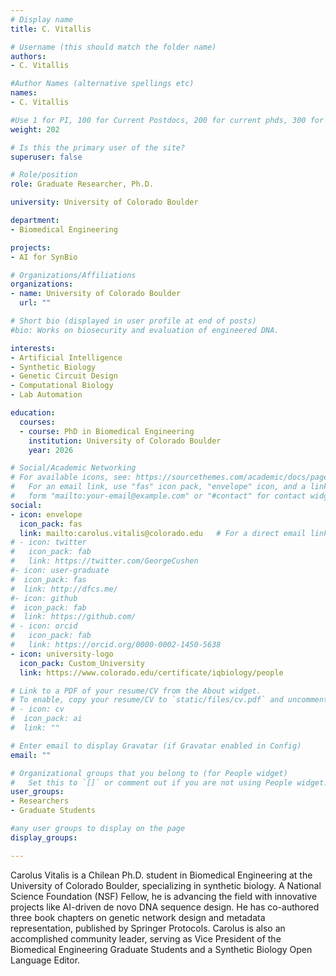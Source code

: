 ```yaml
---
# Display name
title: C. Vitallis

# Username (this should match the folder name)
authors:
- C. Vitallis

#Author Names (alternative spellings etc)
names:
- C. Vitallis

#Use 1 for PI, 100 for Current Postdocs, 200 for current phds, 300 for current masters, 400 for current undergrads, 800 for alum postdocs, 810 for alum phds, 820 for alum masters, and 830 for alum undergrads, 900 for tools, 1000 for projects, 900 for tools, 1000 for projects
weight: 202

# Is this the primary user of the site?
superuser: false

# Role/position
role: Graduate Researcher, Ph.D.

university: University of Colorado Boulder

department:
- Biomedical Engineering

projects:
- AI for SynBio

# Organizations/Affiliations
organizations:
- name: University of Colorado Boulder
  url: ""

# Short bio (displayed in user profile at end of posts)
#bio: Works on biosecurity and evaluation of engineered DNA.

interests:
- Artificial Intelligence
- Synthetic Biology
- Genetic Circuit Design
- Computational Biology
- Lab Automation

education:
  courses:
  - course: PhD in Biomedical Engineering
    institution: University of Colorado Boulder
    year: 2026

# Social/Academic Networking
# For available icons, see: https://sourcethemes.com/academic/docs/page-builder/#icons
#   For an email link, use "fas" icon pack, "envelope" icon, and a link in the
#   form "mailto:your-email@example.com" or "#contact" for contact widget.
social:
- icon: envelope
  icon_pack: fas
  link: mailto:carolus.vitalis@colorado.edu   # For a direct email link, use "mailto:test@example.org".
# - icon: twitter
#   icon_pack: fab
#   link: https://twitter.com/GeorgeCushen
#- icon: user-graduate
#  icon_pack: fas
#  link: http://dfcs.me/
#- icon: github
#  icon_pack: fab
#  link: https://github.com/
# - icon: orcid
#   icon_pack: fab
#   link: https://orcid.org/0000-0002-1450-5638
- icon: university-logo
  icon_pack: Custom_University
  link: https://www.colorado.edu/certificate/iqbiology/people

# Link to a PDF of your resume/CV from the About widget.
# To enable, copy your resume/CV to `static/files/cv.pdf` and uncomment the lines below.
# - icon: cv
#  icon_pack: ai
#  link: ""

# Enter email to display Gravatar (if Gravatar enabled in Config)
email: ""

# Organizational groups that you belong to (for People widget)
#   Set this to `[]` or comment out if you are not using People widget.
user_groups:
- Researchers
- Graduate Students

#any user groups to display on the page
display_groups:

---
```


Carolus Vitalis is a Chilean Ph.D. student in Biomedical Engineering at the University of Colorado Boulder, specializing in synthetic biology. A National Science Foundation (NSF) Fellow, he is advancing the field with innovative projects like AI-driven de novo DNA sequence design. He has co-authored three book chapters on genetic network design and metadata representation, published by Springer Protocols. Carolus is also an accomplished community leader, serving as Vice President of the Biomedical Engineering Graduate Students and a Synthetic Biology Open Language Editor.